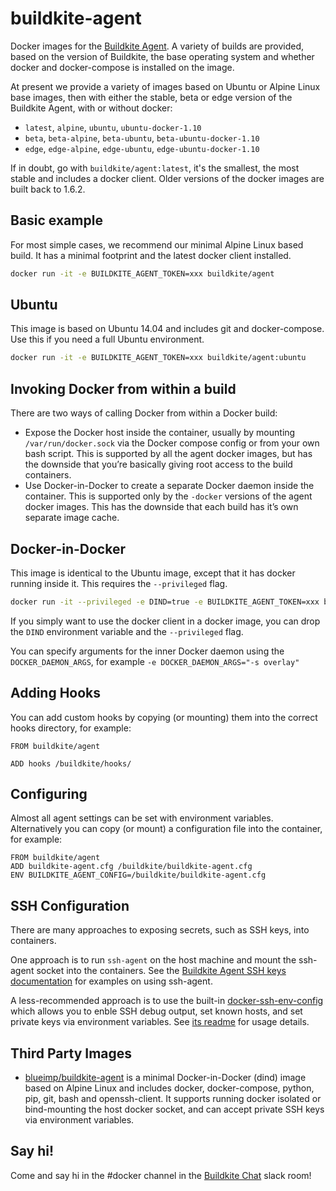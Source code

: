 # buildkite-agent

Docker images for the [Buildkite Agent](https://github.com/buildkite/agent). A variety of builds are provided, based on the version of Buildkite, the base operating system and whether docker and docker-compose is installed on the image.

At present we provide a variety of images based on Ubuntu or Alpine Linux base images, then with either the stable, beta or edge version of the Buildkite Agent, with or without docker:

 * `latest`, `alpine`, `ubuntu`, `ubuntu-docker-1.10`
 * `beta`, `beta-alpine`, `beta-ubuntu`, `beta-ubuntu-docker-1.10`
 * `edge`, `edge-alpine`, `edge-ubuntu`, `edge-ubuntu-docker-1.10`

If in doubt, go with `buildkite/agent:latest`, it's the smallest, the most stable and includes a docker client. Older versions of the docker images are built back to 1.6.2.

## Basic example

For most simple cases, we recommend our minimal Alpine Linux based build. It has a minimal footprint and the latest docker client installed.

```bash
docker run -it -e BUILDKITE_AGENT_TOKEN=xxx buildkite/agent
```

## Ubuntu

This image is based on Ubuntu 14.04 and includes git and docker-compose. Use this if you need a full Ubuntu environment.

```bash
docker run -it -e BUILDKITE_AGENT_TOKEN=xxx buildkite/agent:ubuntu
```

## Invoking Docker from within a build

There are two ways of calling Docker from within a Docker build:

* Expose the Docker host inside the container, usually by mounting `/var/run/docker.sock` via the Docker compose config or from your own bash script. This is supported by all the agent docker images, but has the downside that you’re basically giving root access to the build containers.
* Use Docker-in-Docker to create a separate Docker daemon inside the container. This is supported only by the `-docker` versions of the agent docker images. This has the downside that each build has it’s own separate image cache.

## Docker-in-Docker

This image is identical to the Ubuntu image, except that it has docker running inside it. This requires the `--privileged` flag.

```bash
docker run -it --privileged -e DIND=true -e BUILDKITE_AGENT_TOKEN=xxx buildkite/agent:ubuntu-docker
```

If you simply want to use the docker client in a docker image, you can drop the `DIND` environment variable and the `--privileged` flag.

You can specify arguments for the inner Docker daemon using the `DOCKER_DAEMON_ARGS`, for example `-e DOCKER_DAEMON_ARGS="-s overlay"`

## Adding Hooks

You can add custom hooks by copying (or mounting) them into the correct hooks directory, for example:

```
FROM buildkite/agent

ADD hooks /buildkite/hooks/
```

## Configuring

Almost all agent settings can be set with environment variables. Alternatively you can copy (or mount) a configuration file into the container, for example:

```
FROM buildkite/agent
ADD buildkite-agent.cfg /buildkite/buildkite-agent.cfg
ENV BUILDKITE_AGENT_CONFIG=/buildkite/buildkite-agent.cfg
```

## SSH Configuration

There are many approaches to exposing secrets, such as SSH keys, into containers.

One approach is to run `ssh-agent` on the host machine and mount the ssh-agent socket into the containers. See the [Buildkite Agent SSH keys documentation](https://buildkite.com/docs/agent/ssh-keys) for examples on using ssh-agent.

A less-recommended approach is to use the built-in [docker-ssh-env-config](https://github.com/buildkite/docker-ssh-env-config) which allows you to enble SSH debug output, set known hosts, and set private keys via environment variables. See [its readme](https://github.com/buildkite/docker-ssh-env-config#readme) for usage details.

## Third Party Images

* [blueimp/buildkite-agent](https://github.com/blueimp/buildkite-agent) is a minimal Docker-in-Docker (dind) image based on Alpine Linux and includes docker, docker-compose, python, pip, git, bash and openssh-client. It supports running docker isolated or bind-mounting the host docker socket, and can accept private SSH keys via environment variables.

## Say hi!

Come and say hi in the #docker channel in the [Buildkite Chat](https://chat.buildkite.com) slack room!
